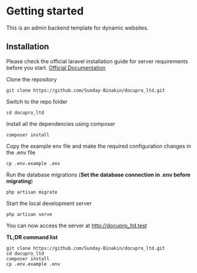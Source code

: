 # Getting started
This is an admin backend template for dynamic websites.
## Installation

Please check the official laravel installation guide for server requirements before you start. [Official Documentation](https://laravel.com/docs/5.4/installation#installation)

Clone the repository

    git clone https://github.com/Sunday-Binakin/docupro_ltd.git

Switch to the repo folder

    cd docupro_ltd

Install all the dependencies using composer

    composer install

Copy the example env file and make the required configuration changes in the .env file

    cp .env.example .env


Run the database migrations (**Set the database connection in .env before migrating**)

    php artisan migrate

Start the local development server

    php artisan serve

You can now access the server at http://docupro_ltd.test

**TL;DR command list**

    git clone https://github.com/Sunday-Binakin/docupro_ltd.git
    cd docupro_ltd
    composer install
    cp .env.example .env
   


